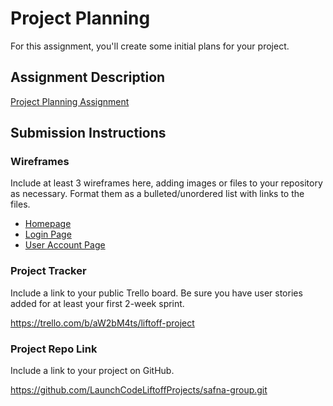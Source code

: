 # Project Planning
For this assignment, you'll create some initial plans for your project.

## Assignment Description
[Project Planning Assignment](https://education.launchcode.org/liftoff/modules/assignments/project-planning)

## Submission Instructions

### Wireframes

Include at least 3 wireframes here, adding images or files to your repository as necessary. Format them as a bulleted/unordered list with links to the files.

<ul>
    <li><a href="https://github.com/DarrenFritts/liftoff-assignments/blob/master/P3-Project_Planning/lc-wireframe-homepage.HEIC">Homepage</a></li>
    <li><a href="https://github.com/DarrenFritts/liftoff-assignments/blob/master/P3-Project_Planning/lc-wireframe-login.HEIC">Login Page</a></li>
    <li><a href="https://github.com/DarrenFritts/liftoff-assignments/blob/master/P3-Project_Planning/lc-wireframe-userAccount.HEIC">User Account Page</a></li>

</ul>

### Project Tracker

Include a link to your public Trello board. Be sure you have user stories added for at least your first 2-week sprint.

https://trello.com/b/aW2bM4ts/liftoff-project

### Project Repo Link

Include a link to your project on GitHub.

https://github.com/LaunchCodeLiftoffProjects/safna-group.git